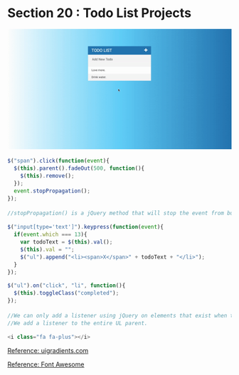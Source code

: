 # Section 20 : Todo List Projects

![](./Photos/1.gif)



```javascript
$("span").click(function(event){
  $(this).parent().fadeOut(500, function(){
    $(this).remove();
  });
  event.stopPropagation();
});

//stopPropagation() is a jQuery method that will stop the event from bubbling up.
```



```javascript
$("input[type='text']").keypress(function(event){
  if(event.which === 13){
    var todoText = $(this).val();
    $(this).val = "";
    $("ul").append("<li><span>X</span>" + todoText + "</li>");
  }
});
```



```javascript
$("ul").on("click", "li", function(){
  $(this).toggleClass("completed");
});

//We can only add a listener using jQuery on elements that exist when this code is run for the first time.
//We add a listener to the entire UL parent.
```



```javascript
<i class="fa fa-plus"></i>
```

[Reference: uigradients.com](https://uigradients.com/#Clouds)

[Reference: Font Awesome](https://stackpath.bootstrapcdn.com/font-awesome/4.7.0/css/font-awesome.min.css)

